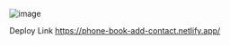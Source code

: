![image](https://user-images.githubusercontent.com/85746819/217756175-7bc3b0a8-0b46-4520-bb39-521b56a4c0ac.png)

Deploy Link https://phone-book-add-contact.netlify.app/